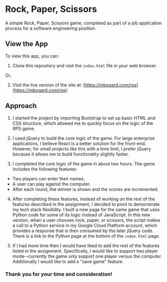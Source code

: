 # Rock, Paper, Scissors

A simple Rock, Paper, Scissors game, completed as part of a job application process for a software engineering position.

## View the App

To view this app, you can:

1. Clone this repository and visit the `index.html` file in your web browser.

Or,

2. Visit the live version of the site at: [https://mbogard.com/rps](https://mbogard.com/rps)

## Approach

1. I started the project by importing Bootstrap to set up basic HTML and CSS structure, which allowed me to quickly focus on the logic of the RPS game.

2. I used jQuery to build the core logic of the game. For large enterprise applications, I believe React is a better solution for the front-end. However, for small projects like this with a time limit, I prefer jQuery because it allows me to build functionality slightly faster.

3. I completed the core logic of the game in about two hours. The game includes the following features:
  - Two players can enter their names.
  - A user can play against the computer.
  - After each round, the winner is shown and the scores are incremented.

4. After completing these features, instead of working on the rest of the features described in the assignment, I decided to pivot to demonstrate my tech stack flexibility. I built a new page for the same game that uses Python code for some of its logic instead of JavaScript. In this new version, when a user chooses rock, paper, or scissors, the script makes a call to a Python service in my Google Cloud Platform account, which provides a response that is then consumed by the later jQuery code. There is a link to the Python page at the bottom of the `index.html` page.

5. If I had more time then I would have liked to add the rest of the features listed in the assignment. Specifically, I would like to support two player mode--currently the game only support one player versus the computer. Additionally I would like to add a "save game" feature.

### Thank you for your time and consideration!